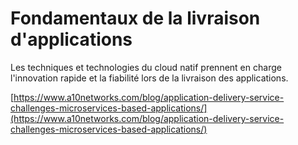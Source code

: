 # Fondamentaux de la livraison d'applications

Les techniques et technologies du cloud natif prennent en charge l'innovation rapide et la fiabilité lors de la livraison des applications.

[https://www.a10networks.com/blog/application-delivery-service-challenges-microservices-based-applications/](https://www.a10networks.com/blog/application-delivery-service-challenges-microservices-based-applications/)